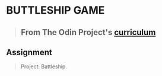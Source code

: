 # BUTTLESHIP GAME

> ## From The Odin Project's [curriculum](https://www.theodinproject.com/paths/full-stack-javascript/courses/javascript/lessons/battleship)

## Assignment

> Project: Battleship.


